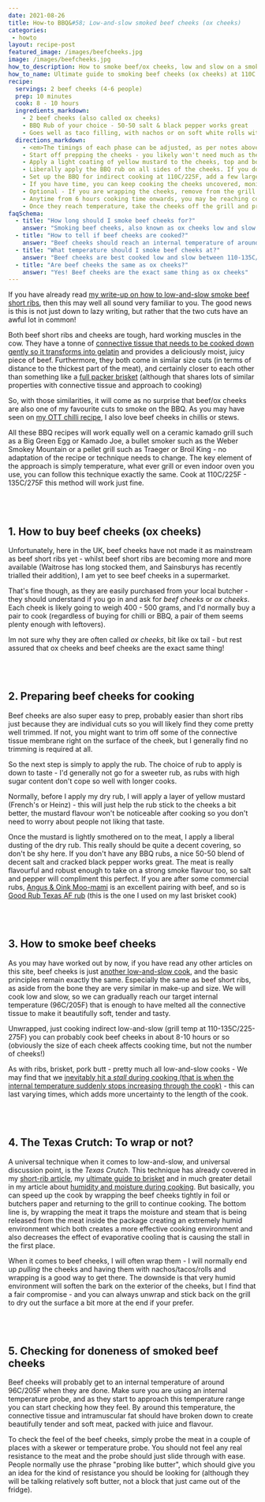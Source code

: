 ```yaml
---
date: 2021-08-26
title: How-to BBQ&#58; Low-and-slow smoked beef cheeks (ox cheeks)
categories:
 - howto
layout: recipe-post
featured_image: /images/beefcheeks.jpg
image: /images/beefcheeks.jpg
how_to_description: How to smoke beef/ox cheeks, low and slow on a smoker/kamado/bbq/pellet grill at 110C / 225F
how_to_name: Ultimate guide to smoking beef cheeks (ox cheeks) at 110C / 225F
recipe:
  servings: 2 beef cheeks (4-6 people)
  prep: 10 minutes
  cook: 8 - 10 hours
  ingredients_markdown:
    - 2 beef cheeks (also called ox cheeks)
    - BBQ Rub of your choice - 50-50 salt & black pepper works great
    - Goes well as taco filling, with nachos or on soft white rolls with slaw
  directions_markdown:
    - <em>The timings of each phase can be adjusted, as per notes above. And you should test for doneness when you are unwrapping, it maybe that they are already very tender and cooked at that point.</em>
    - Start off prepping the cheeks - you likely won't need much as they are individual, whole cuts, but check for any loose or scruffy bits of membrane or fat that can be trimmed off.
    - Apply a light coating of yellow mustard to the cheeks, top and bottom
    - Liberally apply the BBQ rub on all sides of the cheeks. If you don't have any BBQ rubs, a generous application of good quality salt and cracked black pepper will work great.
    - Set up the BBQ for indirect cooking at 110C/225F, add a few large pieces of wood and smoke the cheeks for 3 - 4 hours. This will let the bark start to form and the meat take on a decent amount of smoke flavour.
    - If you have time, you can keep cooking the cheeks uncovered, monitoring the internal temperature. If you are short of time, and hit the stall, then you can wrap the cheeks. Note that cooking right through unwrapped can easily add a couple hours on to overall cook time!
    - Optional - If you are wrapping the cheeks, remove from the grill and tightly wrap in two layers of tin foil or butchers paper and return to keep cooking for a further 3-4 hours
    - Anytime from 6 hours cooking time onwards, you may be reaching completion - you are aiming to take the beef cheeks off at an internal temperature of around 96C/205F - it may take longer than 8 hours though, so keep monitoring until they are ready.
    - Once they reach temperature, take the cheeks off the grill and probe the meat with a temperature probe, there should be very little resistance to the probe as you push it through the meat.
faqSchema:
  - title: "How long should I smoke beef cheeks for?"
    answer: "Smoking beef cheeks, also known as ox cheeks low and slow (10C/225F) can easily take 8+ hours. Exact timing will depend on the size of the cheeks, cooking temperature and other factors. You should cook by internal temperature, not time, but allow at least 8 hours for the cook (allowing longer is a safer option)"
  - title: "How to tell if beef cheeks are cooked?"
    answer: "Beef cheeks should reach an internal temperature of around 96C/205F when they are done - but the most important thing to check is how they feel. Probe them with a skewer or temperature probe and they should offer little resistance (they should 'probe like button')"
  - title: "What temperature should I smoke beef cheeks at?"
    answer: "Beef cheeks are best cooked low and slow between 110-135C/225-275F."
  - title: "Are beef cheeks the same as ox cheeks?"
    answer: "Yes! Beef cheeks are the exact same thing as ox cheeks"
---
```


If you have already read <a href="https://www.robbishfood.com/recipes/howto/2021/02/05/how-to-smoke-beef-short-ribs/" target="_blank">my write-up on how to low-and-slow smoke beef short ribs</a>, then this may well all sound very familiar to you. The good news is this is not just down to lazy writing, but rather that the two cuts have an awful lot in common!

Both beef short ribs and cheeks are tough, hard working muscles in the cow. They have a tonne of <a href="https://www.robbishfood.com/science/2021/04/23/science-meat-muscles-bbq/" target="_blank">connective tissue that needs to be cooked down gently so it transforms into gelatin</a> and provides a deliciously moist, juicy piece of beef. Furthermore, they both come in similar size cuts (in terms of distance to the thickest part of the meat), and certainly closer to each other than something like a <a href="https://www.robbishfood.com/science/howto/2021/08/27/ultimate-guide-brisket/" target="_blank">full packer brisket</a> (although that shares lots of similar properties with connective tissue and approach to cooking)

So, with those similarities, it will come as no surprise that beef/ox cheeks are also one of my favourite cuts to smoke on the BBQ. As you may have seen on <a href="https://www.robbishfood.com/recipes/2021/02/12/over-top-beef-cheek-chilli/" target="_blank">my OTT chilli recipe</a>, I also love beef cheeks in chillis or stews.

All these BBQ recipes will work equally well on a ceramic kamado grill such as a Big Green Egg or Kamado Joe, a bullet smoker such as the Weber Smokey Mountain or a pellet grill such as Traeger or Broil King - no adaptation of the recipe or technique needs to change. The key element of the approach is simply temperature, what ever grill or even indoor oven you use, you can follow this technique exactly the same. Cook at 110C/225F - 135C/275F this method will work just fine.

<br>
<br>

## 1. How to buy beef cheeks (ox cheeks)
Unfortunately, here in the UK, beef cheeks have not made it as mainstream as beef short ribs yet - whilst beef short ribs are becoming more and more available (Waitrose has long stocked them, and Sainsburys has recently trialled their addition), I am yet to see beef cheeks in a supermarket.

That's fine though, as they are easily purchased from your local butcher - they should understand if you go in and ask for _beef cheeks_ or _ox cheeks_. Each cheek is likely going to weigh 400 - 500 grams, and I'd normally buy a pair to cook (regardless of buying for chilli or BBQ, a pair of them seems plenty enough with leftovers).

Im not sure why they are often called _ox cheeks_, bit like ox tail - but rest assured that ox cheeks and beef cheeks are the exact same thing!

<br>
<br>

## 2. Preparing beef cheeks for cooking
Beef cheeks are also super easy to prep, probably easier than short ribs just because they are individual cuts so you will likely find they come pretty well trimmed. If not, you might want to trim off some of the connective tissue membrane right on the surface of the cheek, but I generally find no trimming is required at all.

So the next step is simply to apply the rub. The choice of rub to apply is down to taste - I'd generally not go for a sweeter rub, as rubs with high sugar content don't cope so well with longer cooks.

Normally, before I apply my dry rub, I will apply a layer of yellow mustard (French's or Heinz) - this will just help the rub stick to the cheeks a bit better, the mustard flavour won't be noticeable after cooking so you don't need to worry about people not liking that taste.

Once the mustard is lightly smothered on to the meat, I apply a liberal dusting of the dry rub. This really should be quite a decent covering, so don't be shy here. If you don't have any BBQ rubs, a nice 50-50 blend of decent salt and cracked black pepper works great. The meat is really flavourful and robust enough to take on a strong smoke flavour too, so salt and pepper will compliment this perfect. If you are after some commercial rubs, <a href="https://angusandoink.com/collections/bbq-rubs-injections/products/moo-mami-ultimate-umami-grilling-powder?utm_source=robbishfood" target="_blank">Angus & Oink Moo-mami</a> is an excellent pairing with beef, and so is <a href="https://www.goodrub.co.uk/products/good-rub-texas-af-central-texas-rub-190g-shaker?utm_source=robbishfood" target="_blank">Good Rub Texas AF rub</a> (this is the one I used on my last brisket cook)

<br>
<br>

## 3. How to smoke beef cheeks
As you may have worked out by now, if you have read any other articles on this site, beef cheeks is just <a href="https://www.robbishfood.com/science/2021/02/27/science-low-slow-bbq/" target="_blank">another low-and-slow cook</a>, and the basic principles remain exactly the same. Especially the same as beef short ribs, as aside from the bone they are very similar in make-up and size. We will cook low and slow, so we can gradually reach our target internal temperature (96C/205F) that is enough to have melted all the connective tissue to make it beautifully soft, tender and tasty.

Unwrapped, just cooking indirect low-and-slow (grill temp at 110-135C/225-275F) you can probably cook beef cheeks  in about 8-10 hours or so (obviously the size of each cheek affects cooking time, but not the number of cheeks!)
<br>

As with ribs, brisket, pork butt - pretty much all low-and-slow cooks - We may find that we <a href="https://www.robbishfood.com/science/2021/02/15/bbq-science-of-the-stall/" target="_blank">inevitably hit a _stall_ during cooking (that is when the internal temperature suddenly stops increasing through the cook)</a> - this can last varying times, which adds more uncertainty to the length of the cook.

<br>
<br>

## 4. The Texas Crutch: To wrap or not?
A universal technique when it comes to low-and-slow, and universal discussion point, is the _Texas Crutch_. This technique has already covered in my <a href="https://www.robbishfood.com/recipes/howto/2021/02/05/how-to-smoke-beef-short-ribs/" target="_blank">short-rib article</a>, my <a href="https://www.robbishfood.com/science/howto/2021/08/27/ultimate-guide-brisket/" target="_blank">ultimate guide to brisket</a> and in much greater detail in my article about <a href="https://www.robbishfood.com/science/2021/01/08/humidity-and-cooking/" target="_blank">humidity and moisture during cooking</a>. But basically, you can speed up the cook by wrapping the beef cheeks tightly in foil or butchers paper and returning to the grill to continue cooking. The bottom line is, by wrapping the meat it traps the moisture and steam that is being released from the meat inside the package creating an extremely humid environment which both creates a more effective cooking environment and also decreases the effect of evaporative cooling that is causing the stall in the first place.

When it comes to beef cheeks, I will often wrap them - I will normally end up _pulling_ the cheeks and having them with nachos/tacos/rolls and wrapping is a good way to get there. The downside is that very humid environment will soften the bark on the exterior of the cheeks, but I find that a fair compromise - and you can always unwrap and stick back on the grill to dry out the surface a bit more at the end if your prefer.

<br>
<br>

## 5. Checking for doneness of smoked beef cheeks
Beef cheeks will probably get to an internal temperature of around 96C/205F when they are done. Make sure you are using an internal temperature probe, and as they start to approach this temperature range you can start checking how they feel. By around this temperature, the connective tissue and intramuscular fat should have broken down to create beautifully tender and soft meat, packed with juice and flavour.

To check the feel of the beef cheeks, simply probe the meat in a couple of places with a skewer or temperature probe. You should not feel any real resistance to the meat and the probe should just slide through with ease. People normally use the phrase "probing like butter", which should give you an idea for the kind of resistance you should be looking for (although they will be talking relatively soft butter, not a block that just came out of the fridge).


<br>
<br>
